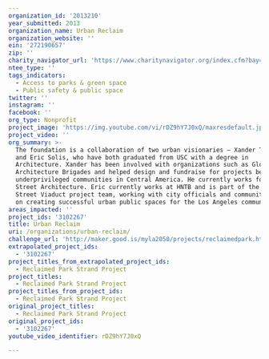 ```yaml
---
organization_id: '2013210'
year_submitted: 2013
organization_name: Urban Reclaim
organization_website: ''
ein: '272190657'
zip: ''
charity_navigator_url: 'https://www.charitynavigator.org/index.cfm?bay=search.profile&ein=272190657'
ntee_type: ''
tags_indicators:
  - Access to parks & green space
  - Public safety & public space
twitter: ''
instagram: ''
facebook: ''
org_type: Nonprofit
project_image: 'https://img.youtube.com/vi/rDZ9hY7J0xQ/maxresdefault.jpg'
project_video: ''
org_summary: >-
  The foundation is a collaboration of two urban visionaries — Xander Tertychny
  and Eric Solis, who have both graduated from USC with a degree in
  Architecture. Xander has been involved with organizations such as Global
  Architecture Brigades and helped design and fundraise for projects benefiting
  underprivileged communities in Central America. He currently works for June
  Street Architecture. Eric currently works at HNTB and is part of the new 6th
  Street Viaduct project team, working with city officials and community leaders
  on creating successful urban public spaces for the Los Angeles community.
areas_impacted: ''
project_ids: '3102267'
title: Urban Reclaim
uri: /organizations/urban-reclaim/
challenge_url: 'http://maker.good.is/myla2050/projects/reclaimedpark.html'
extrapolated_project_ids:
  - '3102267'
project_titles_from_extrapolated_project_ids:
  - Reclaimed Park Strand Project
project_titles:
  - Reclaimed Park Strand Project
project_titles_from_project_ids:
  - Reclaimed Park Strand Project
original_project_titles:
  - Reclaimed Park Strand Project
original_project_ids:
  - '3102267'
youtube_video_identifier: rDZ9hY7J0xQ

---
```

